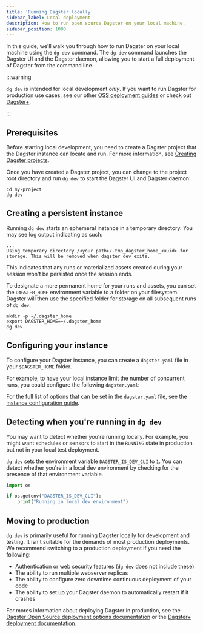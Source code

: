 ```yaml
---
title: 'Running Dagster locally'
sidebar_label: Local deployment
description: How to run open source Dagster on your local machine.
sidebar_position: 1000
---
```


In this guide, we'll walk you through how to run Dagster on your local machine using the `dg dev` command. The `dg dev` command launches the Dagster UI and the Dagster daemon, allowing you to start a full deployment of Dagster from the command line.

:::warning

`dg dev` is intended for local development _only_. If you want to run Dagster for production use cases, see our other [OSS deployment guides](/deployment/oss/deployment-options) or check out [Dagster+](/deployment/dagster-plus).

:::

## Prerequisites

Before starting local development, you need to create a Dagster project that the Dagster instance can locate and run. For more information, see [Creating Dagster projects](/guides/build/projects/creating-dagster-projects).

Once you have created a Dagster project, you can change to the project root directory and run `dg dev` to start the Dagster UI and Dagster daemon:

```shell
cd my-project
dg dev
```

## Creating a persistent instance

Running `dg dev` starts an ephemeral instance in a temporary directory. You may see log output indicating as such:

```shell
...
Using temporary directory /<your path>/.tmp_dagster_home_<uuid> for storage. This will be removed when dagster dev exits.
```

This indicates that any runs or materialized assets created during your session won't be persisted once the session ends.

To designate a more permanent home for your runs and assets, you can set the `DAGSTER_HOME` environment variable to a folder on your filesystem. Dagster will then use the specified folder for storage on all subsequent runs of `dg dev`.

```shell
mkdir -p ~/.dagster_home
export DAGSTER_HOME=~/.dagster_home
dg dev
```

## Configuring your instance

To configure your Dagster instance, you can create a `dagster.yaml` file in your `$DAGSTER_HOME` folder.

For example, to have your local instance limit the number of concurrent runs, you could configure the following `dagster.yaml`:

<CodeExample
  path="docs_snippets/docs_snippets/guides/tbd/dagster.yaml"
  language="yaml"
  title="~/.dagster_home/dagster.yaml"
/>

For the full list of options that can be set in the `dagster.yaml` file, see the [instance configuration guide](/deployment/oss/oss-instance-configuration).

## Detecting when you're running in `dg dev`

You may want to detect whether you're running locally. For example, you might want schedules or sensors to start in the `RUNNING` state in production but not in your local test deployment.

`dg dev` sets the environment variable `DAGSTER_IS_DEV_CLI` to `1`. You can detect whether you're in a local dev environment by checking for the presence of that environment variable.

```python
import os

if os.getenv("DAGSTER_IS_DEV_CLI"):
    print("Running in local dev environment")
```

## Moving to production

`dg dev` is primarily useful for running Dagster locally for development and testing. It isn't suitable for the demands of most production deployments. We recommend switching to a production deployment if you need the following:
* Authentication or web security features (`dg dev` does not include these)
* The ability to run multiple webserver replicas
* The ability to configure zero downtime continuous deployment of your code
* The ability to set up your Dagster daemon to automatically restart if it crashes

For mores information about deploying Dagster in production, see the [Dagster Open Source deployment options documentation](/deployment/oss/deployment-options) or the [Dagster+ deployment documentation](/deployment/dagster-plus).
